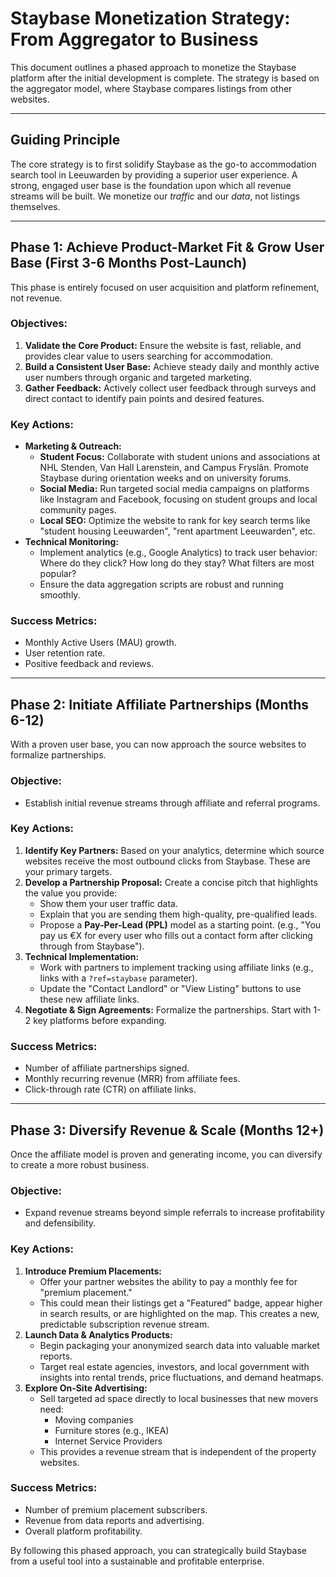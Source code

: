 # Staybase Monetization Strategy: From Aggregator to Business

This document outlines a phased approach to monetize the Staybase platform after the initial development is complete. The strategy is based on the aggregator model, where Staybase compares listings from other websites.

---

## Guiding Principle

The core strategy is to first solidify Staybase as the go-to accommodation search tool in Leeuwarden by providing a superior user experience. A strong, engaged user base is the foundation upon which all revenue streams will be built. We monetize our *traffic* and our *data*, not listings themselves.

---

## Phase 1: Achieve Product-Market Fit & Grow User Base (First 3-6 Months Post-Launch)

This phase is entirely focused on user acquisition and platform refinement, not revenue.

### Objectives:
1.  **Validate the Core Product:** Ensure the website is fast, reliable, and provides clear value to users searching for accommodation.
2.  **Build a Consistent User Base:** Achieve steady daily and monthly active user numbers through organic and targeted marketing.
3.  **Gather Feedback:** Actively collect user feedback through surveys and direct contact to identify pain points and desired features.

### Key Actions:
*   **Marketing & Outreach:**
    *   **Student Focus:** Collaborate with student unions and associations at NHL Stenden, Van Hall Larenstein, and Campus Fryslân. Promote Staybase during orientation weeks and on university forums.
    *   **Social Media:** Run targeted social media campaigns on platforms like Instagram and Facebook, focusing on student groups and local community pages.
    *   **Local SEO:** Optimize the website to rank for key search terms like "student housing Leeuwarden", "rent apartment Leeuwarden", etc.
*   **Technical Monitoring:**
    *   Implement analytics (e.g., Google Analytics) to track user behavior: Where do they click? How long do they stay? What filters are most popular?
    *   Ensure the data aggregation scripts are robust and running smoothly.

### Success Metrics:
*   Monthly Active Users (MAU) growth.
*   User retention rate.
*   Positive feedback and reviews.

---

## Phase 2: Initiate Affiliate Partnerships (Months 6-12)

With a proven user base, you can now approach the source websites to formalize partnerships.

### Objective:
*   Establish initial revenue streams through affiliate and referral programs.

### Key Actions:
1.  **Identify Key Partners:** Based on your analytics, determine which source websites receive the most outbound clicks from Staybase. These are your primary targets.
2.  **Develop a Partnership Proposal:** Create a concise pitch that highlights the value you provide:
    *   Show them your user traffic data.
    *   Explain that you are sending them high-quality, pre-qualified leads.
    *   Propose a **Pay-Per-Lead (PPL)** model as a starting point. (e.g., "You pay us €X for every user who fills out a contact form after clicking through from Staybase").
3.  **Technical Implementation:**
    *   Work with partners to implement tracking using affiliate links (e.g., links with a `?ref=staybase` parameter).
    *   Update the "Contact Landlord" or "View Listing" buttons to use these new affiliate links.
4.  **Negotiate & Sign Agreements:** Formalize the partnerships. Start with 1-2 key platforms before expanding.

### Success Metrics:
*   Number of affiliate partnerships signed.
*   Monthly recurring revenue (MRR) from affiliate fees.
*   Click-through rate (CTR) on affiliate links.

---

## Phase 3: Diversify Revenue & Scale (Months 12+)

Once the affiliate model is proven and generating income, you can diversify to create a more robust business.

### Objective:
*   Expand revenue streams beyond simple referrals to increase profitability and defensibility.

### Key Actions:
1.  **Introduce Premium Placements:**
    *   Offer your partner websites the ability to pay a monthly fee for "premium placement."
    *   This could mean their listings get a "Featured" badge, appear higher in search results, or are highlighted on the map. This creates a new, predictable subscription revenue stream.
2.  **Launch Data & Analytics Products:**
    *   Begin packaging your anonymized search data into valuable market reports.
    *   Target real estate agencies, investors, and local government with insights into rental trends, price fluctuations, and demand heatmaps.
3.  **Explore On-Site Advertising:**
    *   Sell targeted ad space directly to local businesses that new movers need:
        *   Moving companies
        *   Furniture stores (e.g., IKEA)
        *   Internet Service Providers
    *   This provides a revenue stream that is independent of the property websites.

### Success Metrics:
*   Number of premium placement subscribers.
*   Revenue from data reports and advertising.
*   Overall platform profitability.

By following this phased approach, you can strategically build Staybase from a useful tool into a sustainable and profitable enterprise.